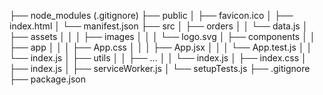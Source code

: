 ├── node_modules (.gitignore)
├── public
│ ├── favicon.ico
│ ├── index.html
│ └── manifest.json
├── src
│ ├── orders
│ │ └── data.js
│ ├── assets
│ │ │ ├── images
│ │ │ └── logo.svg
│ ├── components
│ │ ├── app
│ │ │ ├── App.css
│ │ │ ├── App.jsx
│ │ │ └── App.test.js
│ │ └── index.js
│ ├── utils
│ │ ├── ...
│ │ └── index.js
│ ├── index.css
│ ├── index.js
│ ├── serviceWorker.js
│ └── setupTests.js
├── .gitignore
├── package.json
